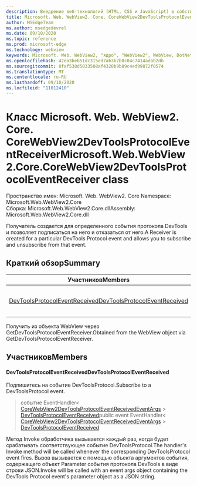 ```yaml
---
description: Внедрение веб-технологий (HTML, CSS и JavaScript) в собственные приложения с помощью элемента управления Microsoft Edge WebView2
title: Microsoft. Web. WebView2. Core. CoreWebView2DevToolsProtocolEventReceiver
author: MSEdgeTeam
ms.author: msedgedevrel
ms.date: 09/10/2020
ms.topic: reference
ms.prod: microsoft-edge
ms.technology: webview
keywords: Microsoft. Web. WebView2, "ядро", "WebView2", WebView, DotNet, WPF, WinForms, App, EDGE, CoreWebView2, CoreWebView2Controller, браузерный элемент управления, EDGE HTML, Microsoft. Web. WebView2
ms.openlocfilehash: 42ea3beb51dc315ed7ab3b7b0c04c7414adab2db
ms.sourcegitcommit: 0faf538d5033508af4320b9b89c4ed99872f0574
ms.translationtype: MT
ms.contentlocale: ru-RU
ms.lasthandoff: 09/10/2020
ms.locfileid: "11012410"
---
```

# <span data-ttu-id="67750-104">Класс Microsoft. Web. WebView2. Core. CoreWebView2DevToolsProtocolEventReceiver</span><span class="sxs-lookup"><span data-stu-id="67750-104">Microsoft.Web.WebView2.Core.CoreWebView2DevToolsProtocolEventReceiver class</span></span> 

<span data-ttu-id="67750-105">Пространство имен: Microsoft. Web. WebView2. Core </span><span class="sxs-lookup"><span data-stu-id="67750-105">Namespace: Microsoft.Web.WebView2.Core</span></span>\
<span data-ttu-id="67750-106">Сборка: Microsoft.Web.WebView2.Core.dll</span><span class="sxs-lookup"><span data-stu-id="67750-106">Assembly: Microsoft.Web.WebView2.Core.dll</span></span>

<span data-ttu-id="67750-107">Получатель создается для определенного события протокола DevTools и позволяет подписаться на него и отказаться от него.</span><span class="sxs-lookup"><span data-stu-id="67750-107">A Receiver is created for a particular DevTools Protocol event and allows you to subscribe and unsubscribe from that event.</span></span>

## <span data-ttu-id="67750-108">Краткий обзор</span><span class="sxs-lookup"><span data-stu-id="67750-108">Summary</span></span>

 <span data-ttu-id="67750-109">Участников</span><span class="sxs-lookup"><span data-stu-id="67750-109">Members</span></span>                        | <span data-ttu-id="67750-110">Описания</span><span class="sxs-lookup"><span data-stu-id="67750-110">Descriptions</span></span>
--------------------------------|---------------------------------------------
[<span data-ttu-id="67750-111">DevToolsProtocolEventReceived</span><span class="sxs-lookup"><span data-stu-id="67750-111">DevToolsProtocolEventReceived</span></span>](#devtoolsprotocoleventreceived) | <span data-ttu-id="67750-112">Подпишитесь на событие DevToolsProtocol.</span><span class="sxs-lookup"><span data-stu-id="67750-112">Subscribe to a DevToolsProtocol event.</span></span>

<span data-ttu-id="67750-113">Получить из объекта WebView через GetDevToolsProtocolEventReceiver.</span><span class="sxs-lookup"><span data-stu-id="67750-113">Obtained from the WebView object via GetDevToolsProtocolEventReceiver.</span></span>

## <span data-ttu-id="67750-114">Участников</span><span class="sxs-lookup"><span data-stu-id="67750-114">Members</span></span>

#### <span data-ttu-id="67750-115">DevToolsProtocolEventReceived</span><span class="sxs-lookup"><span data-stu-id="67750-115">DevToolsProtocolEventReceived</span></span> 

<span data-ttu-id="67750-116">Подпишитесь на событие DevToolsProtocol.</span><span class="sxs-lookup"><span data-stu-id="67750-116">Subscribe to a DevToolsProtocol event.</span></span>

> <span data-ttu-id="67750-117">событие EventHandler< [CoreWebView2DevToolsProtocolEventReceivedEventArgs](microsoft-web-webview2-core-corewebview2devtoolsprotocoleventreceivedeventargs.md)  >  [DevToolsProtocolEventReceived](#devtoolsprotocoleventreceived)</span><span class="sxs-lookup"><span data-stu-id="67750-117">public event EventHandler< [CoreWebView2DevToolsProtocolEventReceivedEventArgs](microsoft-web-webview2-core-corewebview2devtoolsprotocoleventreceivedeventargs.md) > [DevToolsProtocolEventReceived](#devtoolsprotocoleventreceived)</span></span>

<span data-ttu-id="67750-118">Метод Invoke обработчика вызывается каждый раз, когда будет срабатывать соответствующее событие DevToolsProtocol.</span><span class="sxs-lookup"><span data-stu-id="67750-118">The handler's Invoke method will be called whenever the corresponding DevToolsProtocol event fires.</span></span> <span data-ttu-id="67750-119">Вызов вызывается с помощью объекта аргументов события, содержащего объект Parameter события протокола DevTools в виде строки JSON.</span><span class="sxs-lookup"><span data-stu-id="67750-119">Invoke will be called with an event args object containing the DevTools Protocol event's parameter object as a JSON string.</span></span>

